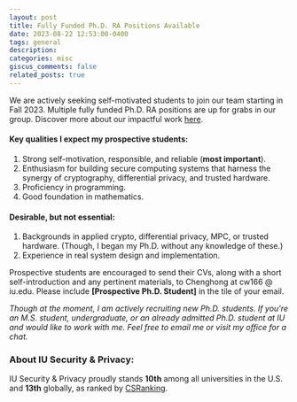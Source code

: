 ```yaml
---
layout: post
title: Fully Funded Ph.D. RA Positions Available
date: 2023-08-22 12:53:00-0400
tags: general
description:
categories: misc
giscus_comments: false
related_posts: true
---
```


We are actively seeking self-motivated students to join our team starting in Fall 2023. Multiple fully funded Ph.D. RA positions are up for grabs in our group. Discover more about our impactful work [here](https://www.lovingmage.com/projects/).

#### Key qualities I expect my prospective students:

1. Strong self-motivation, responsible, and reliable (**most important**).
2. Enthusiasm for building secure computing systems that harness the synergy of cryptography, differential privacy, and trusted hardware.
3. Proficiency in programming.
4. Good foundation in mathematics.

#### Desirable, but not essential:

1. Backgrounds in applied crypto, differential privacy, MPC, or trusted hardware. (Though, I began my Ph.D. without any knowledge of these.)
2. Experience in real system design and implementation.

Prospective students are encouraged to send their CVs, along with a short self-introduction and any pertinent materials, to Chenghong at cw166 @ iu.edu. Please include **[Prospective Ph.D. Student]** in the tile of your email.

*Though at the moment, I am actively recruiting new Ph.D. students. If you're an M.S. student, undergraduate, or an already admitted Ph.D. student at IU and would like to work with me. Feel free to email me or visit my office for a chat.*

### About IU Security & Privacy:
IU Security & Privacy proudly stands **10th** among all universities in the U.S. and **13th** globally, as ranked by [CSRanking](https://csrankings.org/#/index?sec&us).




